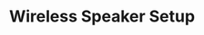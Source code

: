 ---sort_key: 40layout: "sku"id: wireless-speaker-setup-systemtitle: "Wireless Speaker Setup"heading: "Wireless Speaker Setup"sub-title: "A room of carefully placed wireless speakers can ensure you’re fully immersed in your home theatre experience."category: "Sales Home Entertainment"category_description: "Services for TVs and Home Theatre devices."keywords: ""features: - feature: "Maximise your experience with our speaker setup service where we’ll:" - feature: "Download native App." - feature: "Pair and setup speakers with existing Wi-Fi connection." - feature: "Establish rooms/zones required." - feature: "Setup Bluetooth (if required)." - feature: "Connect to existing streaming services (existing account holders only) e.g. Spotify, Pandora." - feature: "If required, setup wireless bridge (bridge not included)." - feature: "Demonstrate features of new speakers and how to use the native App including how to play the same (or different) playlist in each zone, and how to add a new zone." - feature: "Clean up and remove packaging."price: "149"unit: "system"australia_only: "Yes"---